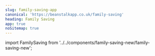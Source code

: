 ```yaml
---
slug: family-saving-app
canonical: 'https://beanstalkapp.co.uk/family-saving'
heading: Family Saving
app: true
noSitemap: true
---
```

import FamilySaving from '../../components/family-saving-new/family-saving-new';

<FamilySaving/>